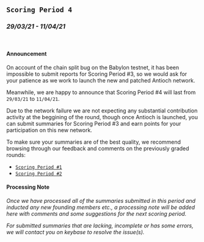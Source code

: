 ## `Scoring Period 4`
### _29/03/21 - 11/04/21_
<br>


#### Announcement

On account of the chain split bug on the Babylon testnet, it has been impossible to submit reports for Scoring Period #3, so we would ask for your patience as we work to launch the new and patched Antioch network.

Meanwhile, we are happy to announce that Scoring Period #4 will last from `29/03/21` to `11/04/21`. 

Due to the network failure we are not expecting any substantial contribution activity at the beggining of the round, though once Antioch is launched, you can submit summaries for Scoring Period #3 and earn points for your participation on this new network.

To make sure your summaries are of the best quality, we recommend browsing through our feedback and comments on the previously graded rounds:
- [`Scoring Period #1`](/scoring-periods/1.md)
- [`Scoring Period #2`](/scoring-periods/2.md)


#### Processing Note

_Once we have processed all of the summaries submitted in this period and inducted any new founding members etc., a processing note will be added here with comments and some suggestions for the next scoring period._

_For submitted summaries that are lacking, incomplete or has some errors, we will contact you on keybase to resolve the issue(s)._
